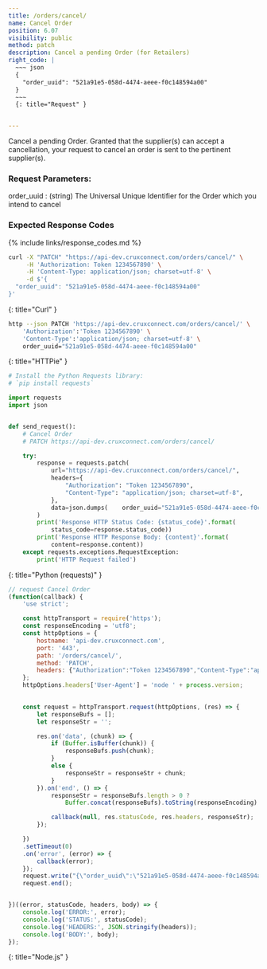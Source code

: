 ```yaml
---
title: /orders/cancel/
name: Cancel Order
position: 6.07
visibility: public
method: patch
description: Cancel a pending Order (for Retailers)
right_code: |
  ~~~ json
  {
    "order_uuid": "521a91e5-058d-4474-aeee-f0c148594a00"
  }
  ~~~
  {: title="Request" }


---
```

Cancel a pending Order. Granted that the supplier(s) can accept a cancellation, your request to cancel an order is sent to the pertinent supplier(s).


### Request Parameters:

order_uuid
: (string) The Universal Unique Identifier for the Order which you intend to cancel

### Expected Response Codes

{% include links/response_codes.md %}


~~~ bash
curl -X "PATCH" "https://api-dev.cruxconnect.com/orders/cancel/" \
     -H 'Authorization: Token 1234567890' \
     -H 'Content-Type: application/json; charset=utf-8' \
     -d $'{
  "order_uuid": "521a91e5-058d-4474-aeee-f0c148594a00"
}'

~~~
{: title="Curl" }

~~~ bash
http --json PATCH 'https://api-dev.cruxconnect.com/orders/cancel/' \
    'Authorization':'Token 1234567890' \
    'Content-Type':'application/json; charset=utf-8' \
    order_uuid="521a91e5-058d-4474-aeee-f0c148594a00"

~~~
{: title="HTTPie" }

~~~ python
# Install the Python Requests library:
# `pip install requests`

import requests
import json


def send_request():
    # Cancel Order
    # PATCH https://api-dev.cruxconnect.com/orders/cancel/

    try:
        response = requests.patch(
            url="https://api-dev.cruxconnect.com/orders/cancel/",
            headers={
                "Authorization": "Token 1234567890",
                "Content-Type": "application/json; charset=utf-8",
            },
            data=json.dumps(    order_uuid="521a91e5-058d-4474-aeee-f0c148594a00")
        )
        print('Response HTTP Status Code: {status_code}'.format(
            status_code=response.status_code))
        print('Response HTTP Response Body: {content}'.format(
            content=response.content))
    except requests.exceptions.RequestException:
        print('HTTP Request failed')

~~~
{: title="Python (requests)" }

~~~ javascript
// request Cancel Order
(function(callback) {
    'use strict';

    const httpTransport = require('https');
    const responseEncoding = 'utf8';
    const httpOptions = {
        hostname: 'api-dev.cruxconnect.com',
        port: '443',
        path: '/orders/cancel/',
        method: 'PATCH',
        headers: {"Authorization":"Token 1234567890","Content-Type":"application/json; charset=utf-8"}
    };
    httpOptions.headers['User-Agent'] = 'node ' + process.version;
 

    const request = httpTransport.request(httpOptions, (res) => {
        let responseBufs = [];
        let responseStr = '';

        res.on('data', (chunk) => {
            if (Buffer.isBuffer(chunk)) {
                responseBufs.push(chunk);
            }
            else {
                responseStr = responseStr + chunk;
            }
        }).on('end', () => {
            responseStr = responseBufs.length > 0 ?
                Buffer.concat(responseBufs).toString(responseEncoding) : responseStr;

            callback(null, res.statusCode, res.headers, responseStr);
        });

    })
    .setTimeout(0)
    .on('error', (error) => {
        callback(error);
    });
    request.write("{\"order_uuid\":\"521a91e5-058d-4474-aeee-f0c148594a00\"}")
    request.end();


})((error, statusCode, headers, body) => {
    console.log('ERROR:', error);
    console.log('STATUS:', statusCode);
    console.log('HEADERS:', JSON.stringify(headers));
    console.log('BODY:', body);
});

~~~
{: title="Node.js" }
